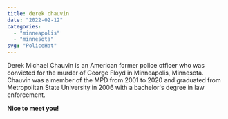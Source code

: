 ```yaml
---
title: derek chauvin
date: "2022-02-12"
categories: 
  - "minneapolis"
  - "minnesota"
svg: "PoliceHat"
---
```


Derek Michael Chauvin is an American former police officer who was convicted for the murder of George Floyd in Minneapolis, Minnesota. Chauvin was a member of the MPD from 2001 to 2020 and graduated from Metropolitan State University in 2006 with a bachelor's degree in law enforcement.

**Nice to meet you!**